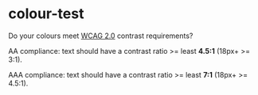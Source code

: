 # colour-test
Do your colours meet [WCAG 2.0](https://www.w3.org/TR/WCAG20/#visual-audio-contrast-contrast) contrast requirements?

AA compliance: text should have a contrast ratio >= least **4.5:1** (18px+ >= 3:1).

AAA compliance: text should have a contrast ratio >= least **7:1** (18px+ >= 4.5:1).
